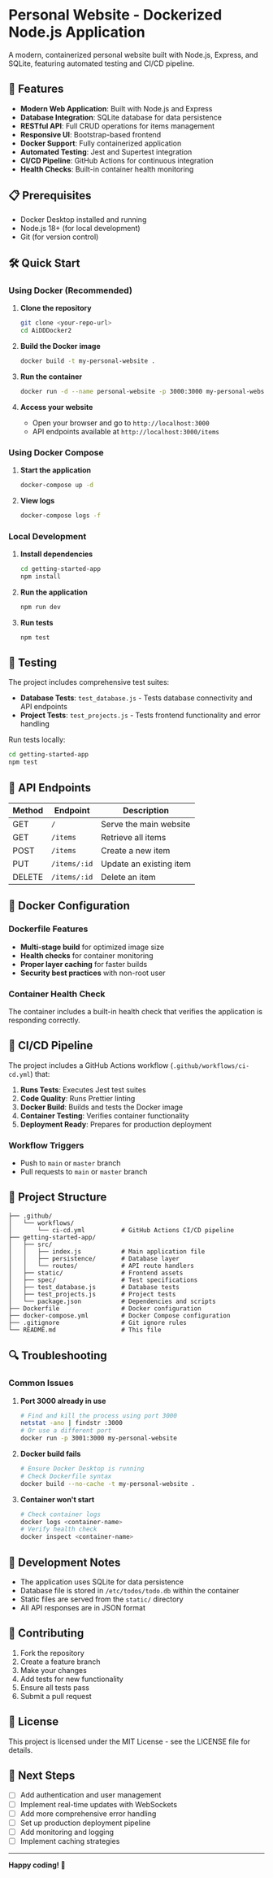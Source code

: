 # Personal Website - Dockerized Node.js Application

A modern, containerized personal website built with Node.js, Express, and SQLite, featuring automated testing and CI/CD pipeline.

## 🚀 Features

- **Modern Web Application**: Built with Node.js and Express
- **Database Integration**: SQLite database for data persistence
- **RESTful API**: Full CRUD operations for items management
- **Responsive UI**: Bootstrap-based frontend
- **Docker Support**: Fully containerized application
- **Automated Testing**: Jest and Supertest integration
- **CI/CD Pipeline**: GitHub Actions for continuous integration
- **Health Checks**: Built-in container health monitoring

## 📋 Prerequisites

- Docker Desktop installed and running
- Node.js 18+ (for local development)
- Git (for version control)

## 🛠️ Quick Start

### Using Docker (Recommended)

1. **Clone the repository**
   ```bash
   git clone <your-repo-url>
   cd AiDDDocker2
   ```

2. **Build the Docker image**
   ```bash
   docker build -t my-personal-website .
   ```

3. **Run the container**
   ```bash
   docker run -d --name personal-website -p 3000:3000 my-personal-website
   ```

4. **Access your website**
   - Open your browser and go to `http://localhost:3000`
   - API endpoints available at `http://localhost:3000/items`

### Using Docker Compose

1. **Start the application**
   ```bash
   docker-compose up -d
   ```

2. **View logs**
   ```bash
   docker-compose logs -f
   ```

### Local Development

1. **Install dependencies**
   ```bash
   cd getting-started-app
   npm install
   ```

2. **Run the application**
   ```bash
   npm run dev
   ```

3. **Run tests**
   ```bash
   npm test
   ```

## 🧪 Testing

The project includes comprehensive test suites:

- **Database Tests**: `test_database.js` - Tests database connectivity and API endpoints
- **Project Tests**: `test_projects.js` - Tests frontend functionality and error handling

Run tests locally:
```bash
cd getting-started-app
npm test
```

## 🔧 API Endpoints

| Method | Endpoint | Description |
|--------|----------|-------------|
| GET | `/` | Serve the main website |
| GET | `/items` | Retrieve all items |
| POST | `/items` | Create a new item |
| PUT | `/items/:id` | Update an existing item |
| DELETE | `/items/:id` | Delete an item |

## 🐳 Docker Configuration

### Dockerfile Features
- **Multi-stage build** for optimized image size
- **Health checks** for container monitoring
- **Proper layer caching** for faster builds
- **Security best practices** with non-root user

### Container Health Check
The container includes a built-in health check that verifies the application is responding correctly.

## 🚀 CI/CD Pipeline

The project includes a GitHub Actions workflow (`.github/workflows/ci-cd.yml`) that:

1. **Runs Tests**: Executes Jest test suites
2. **Code Quality**: Runs Prettier linting
3. **Docker Build**: Builds and tests the Docker image
4. **Container Testing**: Verifies container functionality
5. **Deployment Ready**: Prepares for production deployment

### Workflow Triggers
- Push to `main` or `master` branch
- Pull requests to `main` or `master` branch

## 📁 Project Structure

```
├── .github/
│   └── workflows/
│       └── ci-cd.yml          # GitHub Actions CI/CD pipeline
├── getting-started-app/
│   ├── src/
│   │   ├── index.js           # Main application file
│   │   ├── persistence/       # Database layer
│   │   └── routes/            # API route handlers
│   ├── static/                # Frontend assets
│   ├── spec/                  # Test specifications
│   ├── test_database.js       # Database tests
│   ├── test_projects.js       # Project tests
│   └── package.json           # Dependencies and scripts
├── Dockerfile                 # Docker configuration
├── docker-compose.yml         # Docker Compose configuration
├── .gitignore                 # Git ignore rules
└── README.md                  # This file
```

## 🔍 Troubleshooting

### Common Issues

1. **Port 3000 already in use**
   ```bash
   # Find and kill the process using port 3000
   netstat -ano | findstr :3000
   # Or use a different port
   docker run -p 3001:3000 my-personal-website
   ```

2. **Docker build fails**
   ```bash
   # Ensure Docker Desktop is running
   # Check Dockerfile syntax
   docker build --no-cache -t my-personal-website .
   ```

3. **Container won't start**
   ```bash
   # Check container logs
   docker logs <container-name>
   # Verify health check
   docker inspect <container-name>
   ```

## 📝 Development Notes

- The application uses SQLite for data persistence
- Database file is stored in `/etc/todos/todo.db` within the container
- Static files are served from the `static/` directory
- All API responses are in JSON format

## 🤝 Contributing

1. Fork the repository
2. Create a feature branch
3. Make your changes
4. Add tests for new functionality
5. Ensure all tests pass
6. Submit a pull request

## 📄 License

This project is licensed under the MIT License - see the LICENSE file for details.

## 🎯 Next Steps

- [ ] Add authentication and user management
- [ ] Implement real-time updates with WebSockets
- [ ] Add more comprehensive error handling
- [ ] Set up production deployment pipeline
- [ ] Add monitoring and logging
- [ ] Implement caching strategies

---

**Happy coding! 🚀**
